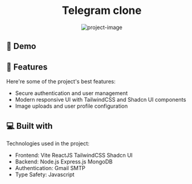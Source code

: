 <h1 align="center" id="title">Telegram clone</h1>

<p align="center"><img src="https://socialify.git.ci/MingboyevAlisher2009/instagram-fullstack-clone/image?language=0&amp;owner=1&amp;name=1&amp;stargazers=1&amp;theme=Light" alt="project-image"></p>

<h2>🚀 Demo</h2>
  
<h2>🧐 Features</h2>

Here're some of the project's best features:

- Secure authentication and user management
- Modern responsive UI with TailwindCSS and Shadcn UI components
- Image uploads and user profile configuration

<h2>💻 Built with</h2>

Technologies used in the project:

- Frontend: Vite ReactJS TailwindCSS Shadcn UI
- Backend: Node.js Express.js MongoDB
- Authentication: Gmail SMTP
- Type Safety: Javascript
